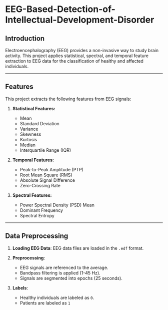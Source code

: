 # EEG-Based-Detection-of-Intellectual-Development-Disorder
## Introduction
Electroencephalography (EEG) provides a non-invasive way to study brain activity. This project applies statistical, spectral, and temporal feature extraction to EEG data for the classification of healthy and affected individuals.

---

## Features
This project extracts the following features from EEG signals:

1. **Statistical Features:**
   - Mean
   - Standard Deviation
   - Variance
   - Skewness
   - Kurtosis
   - Median
   - Interquartile Range (IQR)

2. **Temporal Features:**
   - Peak-to-Peak Amplitude (PTP)
   - Root Mean Square (RMS)
   - Absolute Signal Difference
   - Zero-Crossing Rate

3. **Spectral Features:**
   - Power Spectral Density (PSD) Mean
   - Dominant Frequency
   - Spectral Entropy

---

## Data Preprocessing
1. **Loading EEG Data**: EEG data files are loaded in the `.edf` format.
2. **Preprocessing**:
   - EEG signals are referenced to the average.
   - Bandpass filtering is applied (1-45 Hz).
   - Signals are segmented into epochs (25 seconds).

3. **Labels**:
   - Healthy individuals are labeled as `0`.
   - Patients are labeled as `1`
